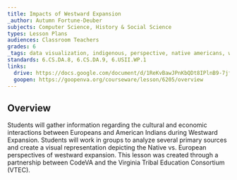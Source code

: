 ```yaml
---
title: Impacts of Westward Expansion
_author: Autumn Fortune-Deuber
subjects: Computer Science, History & Social Science
types: Lesson Plans
audiences: Classroom Teachers
grades: 6
_tags: data visualization, indigenous, perspective, native americans, westward expansion
standards: 6.CS.DA.8, 6.CS.DA.9, 6.USII.WP.1
links:
  drive: https://docs.google.com/document/d/1ReKvBawJPnKbQDt8IPlnB9-7jfSuo5_OHVfSeWn6h8c/edit
  goopen: https://goopenva.org/courseware/lesson/6205/overview
---
```


## Overview

Students will gather information regarding the cultural and economic interactions between Europeans and American Indians during Westward Expansion. Students will work in groups to analyze several primary sources and create a visual representation depicting the Native vs. European perspectives of westward expansion. This lesson was created through a partnership between CodeVA and the Virginia Tribal Education Consortium (VTEC). 
